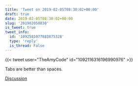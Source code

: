 ```yaml
---
title: 'Tweet on 2019-02-05T08:30:02+00:00'
draft: true
date: 2019-02-05T08:30:02+00:00
slug: '201902050830'
is_tweet: true
tweet_info:
  id: '1092581077883875328'
  type: 'reply'
  is_thread: False
---
```




{{< tweet user="TheAmyCode" id="1092116316196990976" >}}

Tabs are better than spaces.

[Discussion](https://x.com/sytelus/status/1092581077883875328)
